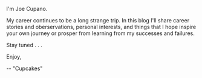 I'm Joe Cupano.

My career continues to be a long strange trip. In this blog I'll share career stories and oberservations, personal interests, and things that I hope inspire your own journey or prosper from learning from my successes and failures.

Stay tuned . . .

Enjoy,

-- "Cupcakes"
